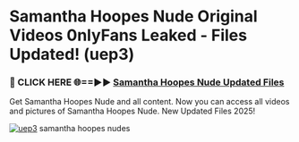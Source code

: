 # Samantha Hoopes Nude Original Videos 0nlyFans Leaked - Files Updated! (uep3)

<h3>🔴 CLICK HERE 🌐==►► <a href="https://tinyurl.com/52m3yx9h" rel="nofollow">Samantha Hoopes Nude Updated Files</a></h3>

Get Samantha Hoopes Nude and all content. Now you can access all videos and pictures of Samantha Hoopes Nude. New Updated Files 2025!

[![uep3](https://i.imgur.com/TnHtlc8.gif)](https://tinyurl.com/52m3yx9h)
samantha hoopes nudes